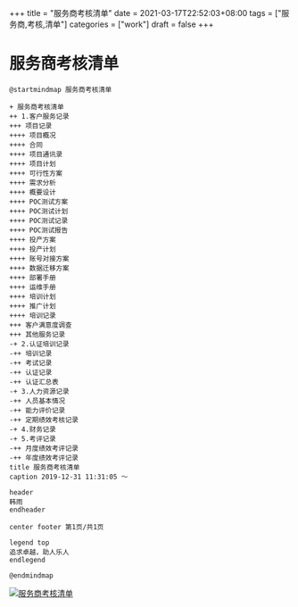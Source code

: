 +++
title = "服务商考核清单"
date = 2021-03-17T22:52:03+08:00
tags = ["服务商,考核,清单"]
categories = ["work"]
draft = false
+++
# 服务商考核清单

```
@startmindmap 服务商考核清单

+ 服务商考核清单
++ 1.客户服务记录
+++ 项目记录
++++ 项目概况
++++ 合同
++++ 项目通讯录
++++ 项目计划
++++ 可行性方案
++++ 需求分析
++++ 概要设计
++++ POC测试方案
++++ POC测试计划
++++ POC测试记录
++++ POC测试报告
++++ 投产方案
++++ 投产计划
++++ 账号对接方案
++++ 数据迁移方案
++++ 部署手册
++++ 运维手册
++++ 培训计划
++++ 推广计划
++++ 培训记录
+++ 客户满意度调查
+++ 其他服务记录
-+ 2.认证培训记录
-++ 培训记录
-++ 考试记录
-++ 认证记录
-++ 认证汇总表
-+ 3.人力资源记录
-++ 人员基本情况
-++ 能力评价记录
-++ 定期绩效考核记录
-+ 4.财务记录
-+ 5.考评记录
-++ 月度绩效考评记录
-++ 年度绩效考评记录
title 服务商考核清单
caption 2019-12-31 11:31:05 ～

header
韩雨
endheader

center footer 第1页/共1页

legend top
追求卓越，助人乐人
endlegend

@endmindmap
```

[![服务商考核清单](https://img.imgdb.cn/item/60444242cef1ec5e6f9c8eee.png)](https://img.imgdb.cn/item/60444242cef1ec5e6f9c8eee.png)